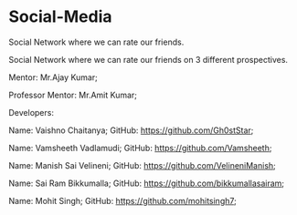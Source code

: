 # Social-Media

Social Network where we can rate our friends.

Social Network where we can rate our friends on 3 different prospectives.

Mentor: Mr.Ajay Kumar;

Professor Mentor: Mr.Amit Kumar;

Developers:

Name: Vaishno Chaitanya;
GitHub: https://github.com/Gh0stStar;


Name: Vamsheeth Vadlamudi;
GitHub: https://github.com/Vamsheeth;


Name: Manish Sai Velineni;
GitHub: https://github.com/VelineniManish;


Name: Sai Ram Bikkumalla;
GitHub: https://github.com/bikkumallasairam;


Name: Mohit Singh;
GitHub: https://github.com/mohitsingh7;
